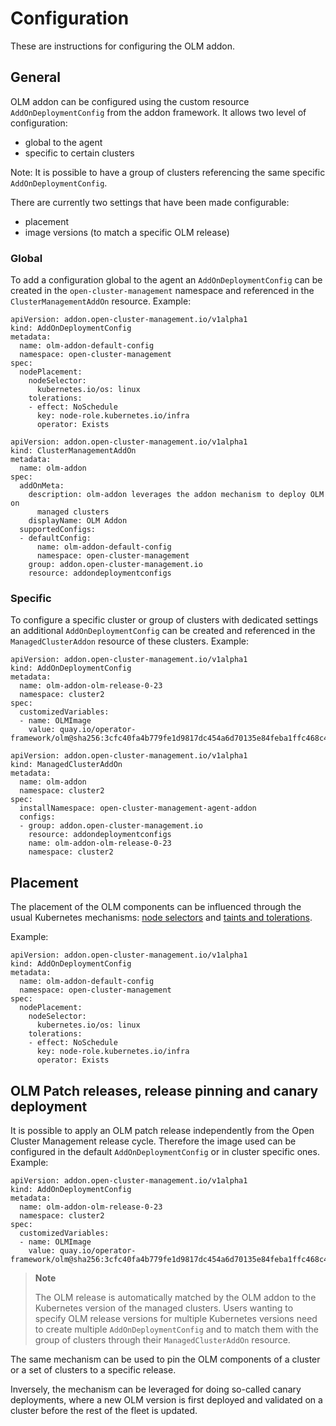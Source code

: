 # Configuration

These are instructions for configuring the OLM addon.

## General

OLM addon can be configured using the custom resource `AddOnDeploymentConfig` from the addon framework.
It allows two level of configuration:
- global to the agent
- specific to certain clusters

Note: It is possible to have a group of clusters referencing the same specific `AddOnDeploymentConfig`.

There are currently two settings that have been made configurable:
- placement
- image versions (to match a specific OLM release)

### Global

To add a configuration global to the agent an `AddOnDeploymentConfig` can be created in the `open-cluster-management` namespace and referenced in the `ClusterManagementAddOn` resource. Example:

~~~
apiVersion: addon.open-cluster-management.io/v1alpha1
kind: AddOnDeploymentConfig
metadata:
  name: olm-addon-default-config
  namespace: open-cluster-management
spec:
  nodePlacement:
    nodeSelector:
      kubernetes.io/os: linux
    tolerations:
    - effect: NoSchedule
      key: node-role.kubernetes.io/infra
      operator: Exists
~~~

~~~
apiVersion: addon.open-cluster-management.io/v1alpha1
kind: ClusterManagementAddOn
metadata:
  name: olm-addon
spec:
  addOnMeta:
    description: olm-addon leverages the addon mechanism to deploy OLM on
      managed clusters
    displayName: OLM Addon
  supportedConfigs:
  - defaultConfig:
      name: olm-addon-default-config
      namespace: open-cluster-management
    group: addon.open-cluster-management.io
    resource: addondeploymentconfigs
~~~

### Specific

To configure a specific cluster or group of clusters with dedicated settings an additional `AddOnDeploymentConfig` can be created and referenced in the `ManagedClusterAddon` resource of these clusters. Example:

~~~
apiVersion: addon.open-cluster-management.io/v1alpha1
kind: AddOnDeploymentConfig
metadata:
  name: olm-addon-olm-release-0-23
  namespace: cluster2
spec:
  customizedVariables:
  - name: OLMImage
    value: quay.io/operator-framework/olm@sha256:3cfc40fa4b779fe1d9817dc454a6d70135e84feba1ffc468c4e434de75bb2ac5
~~~

~~~
apiVersion: addon.open-cluster-management.io/v1alpha1
kind: ManagedClusterAddOn
metadata:
  name: olm-addon
  namespace: cluster2
spec:
  installNamespace: open-cluster-management-agent-addon
  configs:
  - group: addon.open-cluster-management.io
    resource: addondeploymentconfigs
    name: olm-addon-olm-release-0-23
    namespace: cluster2
~~~

## Placement

The placement of the OLM components can be influenced through the usual Kubernetes mechanisms: [node selectors](https://kubernetes.io/docs/concepts/scheduling-eviction/assign-pod-node/#nodeselector) and [taints and tolerations](https://kubernetes.io/docs/concepts/scheduling-eviction/taint-and-toleration/).

Example:

~~~
apiVersion: addon.open-cluster-management.io/v1alpha1
kind: AddOnDeploymentConfig
metadata:
  name: olm-addon-default-config
  namespace: open-cluster-management
spec:
  nodePlacement:
    nodeSelector:
      kubernetes.io/os: linux
    tolerations:
    - effect: NoSchedule
      key: node-role.kubernetes.io/infra
      operator: Exists
~~~

## OLM Patch releases, release pinning and canary deployment

It is possible to apply an OLM patch release independently from the Open Cluster Management release cycle. Therefore the image used can be configured in the default `AddOnDeploymentConfig` or in cluster specific ones. Example:

~~~
apiVersion: addon.open-cluster-management.io/v1alpha1
kind: AddOnDeploymentConfig
metadata:
  name: olm-addon-olm-release-0-23
  namespace: cluster2
spec:
  customizedVariables:
  - name: OLMImage
    value: quay.io/operator-framework/olm@sha256:3cfc40fa4b779fe1d9817dc454a6d70135e84feba1ffc468c4e434de75bb2ac5
~~~

> **Note**
>
> The OLM release is automatically matched by the OLM addon to the Kubernetes version of the managed clusters. Users wanting to specify OLM release versions for multiple Kubernetes versions need to create multiple `AddOnDeploymentConfig` and to match them with the group of clusters through their `ManagedClusterAddOn` resource.

The same mechanism can be used to pin the OLM components of a cluster or a set of clusters to a specific release.

Inversely, the mechanism can be leveraged for doing so-called canary deployments, where a new OLM version is first deployed and validated on a cluster before the rest of the fleet is updated.